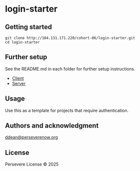 # login-starter

## Getting started

```
git clone http://104.131.171.220/cohort-06/login-starter.git
cd login-starter
```

## Further setup
See the README.md in each folder for further setup instructions.
- [Client](client/README.md)
- [Server](server/README.md)

## Usage
Use this as a template for projects that require authentication.

## Authors and acknowledgment
ddean@perseverenow.org

## License
Persevere License © 2025
